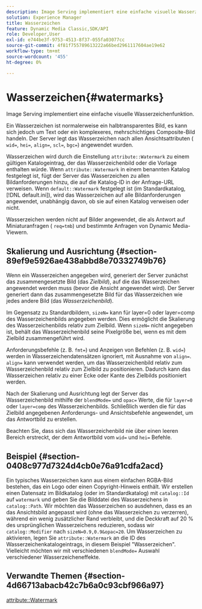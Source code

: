 ```yaml
---
description: Image Serving implementiert eine einfache visuelle Wasserzeichenfunktion.
solution: Experience Manager
title: Wasserzeichen
feature: Dynamic Media Classic,SDK/API
role: Developer,User
exl-id: e744be3f-9753-4513-8f37-055fa03077cc
source-git-commit: 4f81f755789613222a66bed2961117604ae19e62
workflow-type: tm+mt
source-wordcount: '455'
ht-degree: 0%

---
```


# Wasserzeichen{#watermarks}

Image Serving implementiert eine einfache visuelle Wasserzeichenfunktion.

Ein Wasserzeichen ist normalerweise ein halbtransparentes Bild, es kann sich jedoch um Text oder ein komplexeres, mehrschichtiges Composite-Bild handeln. Der Server legt das Wasserzeichen nach allen Ansichtsattributen ( `wid=`, `hei=`, `align=`, `scl=`, `bgc=`) angewendet wurden.

Wasserzeichen wird durch die Einstellung `attribute::Watermark` zu einem gültigen Katalogeintrag, der das Wasserzeichenbild oder die Vorlage enthalten würde. Wenn `attribute::Watermark` in einem benannten Katalog festgelegt ist, fügt der Server das Wasserzeichen zu allen Bildanforderungen hinzu, die auf die Katalog-ID in der Anfrage-URL verweisen. Wenn `default::Watermark` festgelegt ist (im Standardkatalog, [!DNL default.ini]), wird das Wasserzeichen auf alle Bildanforderungen angewendet, unabhängig davon, ob sie auf einen Katalog verweisen oder nicht.

Wasserzeichen werden nicht auf Bilder angewendet, die als Antwort auf Miniaturanfragen ( `req=tmb`) und bestimmte Anfragen von Dynamic Media-Viewern.

## Skalierung und Ausrichtung {#section-89ef9e5926ae438abbd8e70332749b76}

Wenn ein Wasserzeichen angegeben wird, generiert der Server zunächst das zusammengesetzte Bild (das *Zielbild*), auf die das Wasserzeichen angewendet werden muss (bevor die Ansicht angewendet wird). Der Server generiert dann das zusammengesetzte Bild für das Wasserzeichen wie jedes andere Bild (das *Wasserzeichenbild*).

Im Gegensatz zu Standardbildern, `sizeN=` kann für layer=0 oder layer=comp des Wasserzeichenbilds angegeben werden. Dies ermöglicht die Skalierung des Wasserzeichenbilds relativ zum Zielbild. Wenn `sizeN=` nicht angegeben ist, behält das Wasserzeichenbild seine Pixelgröße bei, wenn es mit dem Zielbild zusammengeführt wird.

Anforderungsbefehle (z. B. `fmt=`) und Anzeigen von Befehlen (z. B. `wid=`) werden in Wasserzeichendatensätzen ignoriert, mit Ausnahme von `align=`. `align=` kann verwendet werden, um das Wasserzeichenbild relativ zum Wasserzeichenbild relativ zum Zielbild zu positionieren. Dadurch kann das Wasserzeichen relativ zu einer Ecke oder Kante des Zielbilds positioniert werden.

Nach der Skalierung und Ausrichtung legt der Server das Wasserzeichenbild mithilfe der `blendMode=` und `opac=` Werte, die für `layer=0` oder `layer=comp` des Wasserzeichenbilds. Schließlich werden die für das Zielbild angegebenen Anforderungs- und Ansichtsbefehle angewendet, um das Antwortbild zu erstellen.

Beachten Sie, dass sich das Wasserzeichenbild nie über einen leeren Bereich erstreckt, der dem Antwortbild vom `wid=` und `hei=` Befehle.

## Beispiel {#section-0408c977d7324d4cb0e76a91cdfa2acd}

Ein typisches Wasserzeichen kann aus einem einfachen RGBA-Bild bestehen, das ein Logo oder einen Copyright-Hinweis enthält. Wir erstellen einen Datensatz im Bildkatalog (oder im Standardkatalog) mit `catalog::Id` auf `watermark` und geben Sie die Bilddatei des Wasserzeichens in `catalog::Path`. Wir möchten das Wasserzeichen so ausdehnen, dass es an das Ansichtsbild angepasst wird (ohne das Wasserzeichen zu verzerren), während ein wenig zusätzlicher Rand verbleibt, und die Deckkraft auf 20 % des ursprünglichen Wasserzeichens reduzieren, sodass wir `catalog::Modifier` nach `sizeN=0.9,0.9&opac=20`. Um Wasserzeichen zu aktivieren, legen Sie `attribute::Watermark` an die ID des Wasserzeichenkatalogeintrags, in diesem Beispiel &quot;Wasserzeichen&quot;. Vielleicht möchten wir mit verschiedenen `blendMode=` Auswahl verschiedener Wasserzeicheneffekte.

## Verwandte Themen {#section-4d66713abacb42c7b6a0c93cbf966a97}

[attribute::Watermark](../../../../../is-api/image-catalog/image-serving-api-ref/c-image-catalog-reference/c-attributes-reference/r-watermark.md#reference-942b50acb2dd43a5ae498dc41ea9ac9b)
